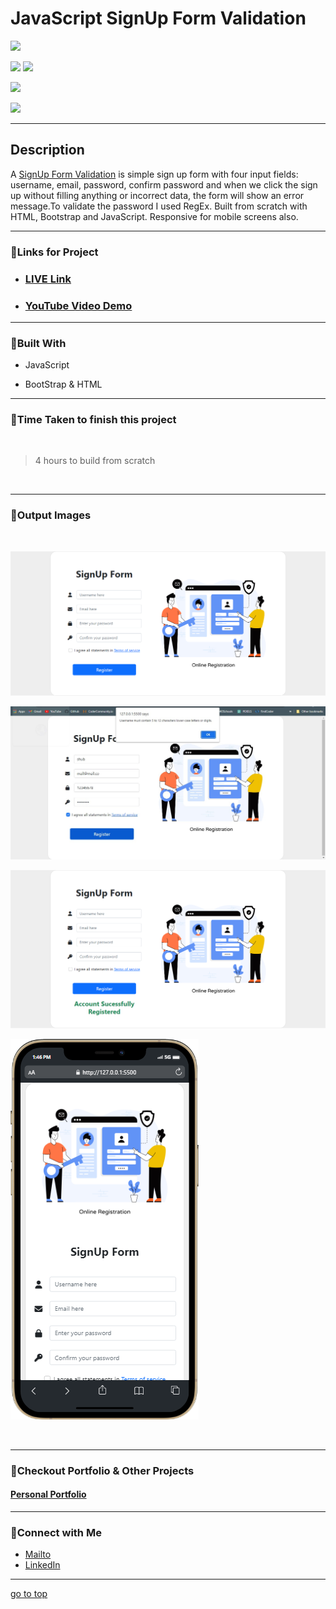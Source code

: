 # JavaScript SignUp Form Validation

![](https://img.shields.io/badge/SignUp-Form%20Validation-brightgreen)

![](https://img.shields.io/badge/JavaScript-Bootstrap-yellow)
![](https://img.shields.io/badge/functions-event%20listeners-red)

![](https://img.shields.io/badge/regex.test()-validation-orange)

![](https://img.shields.io/badge/Shubham-Singh-blue)

<hr>

## Description

A [SignUp Form Validation]() is simple sign up form with four input fields: username, email, password, confirm password and when we click the sign up without filling anything or incorrect data, the form will show an error message.To validate the password I used RegEx. Built from scratch with HTML, Bootstrap and JavaScript. Responsive for mobile screens also.

<hr>


### 📌Links for Project
- ### [LIVE Link]()

- ### [YouTube Video Demo]()

<hr>

### 📌Built With

- JavaScript

- BootStrap & HTML

<hr>

### 📌Time Taken to finish this project

<br>

> 4 hours to build from scratch

<br>

<hr>

### 📌Output Images

<br>

![opimage](./images/SignUp-Form-Validation.png)

![opimage1](./images/Annotation%202022-10-30%20134556.jpg)

![opimage2](./images/SignUp-Form-Validation%20(1).png)

![](./images/mobile%20(5).png)

<br>

<hr>

### 📌Checkout Portfolio & Other Projects

#### [Personal Portfolio](https://shubhambhoj.in/)


***
### 📌Connect with Me
* [Mailto](mailto:shubhambhoj3@gmail.com)
* [LinkedIn](https://www.linkedin.com/in/shubham-singh-b122b7171/)

***
[go to top](#javascript-signup-form-validation)